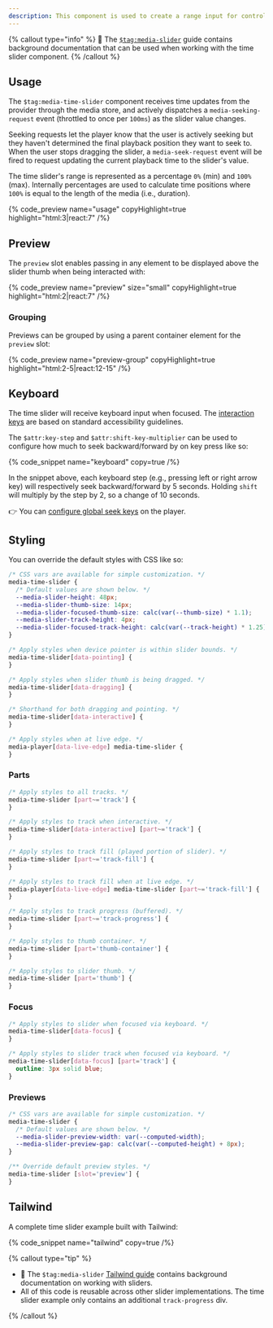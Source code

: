 ```yaml
---
description: This component is used to create a range input for controlling the current time of playback.
---
```


{% callout type="info" %}
📖 The [`$tag:media-slider`](/docs/player/components/sliders/slider) guide contains background
documentation that can be used when working with the time slider component.
{% /callout %}

## Usage

The `$tag:media-time-slider` component receives time updates from the provider through the media store,
and actively dispatches a `media-seeking-request` event (throttled to once per `100ms`) as the
slider value changes.

Seeking requests let the player know that the user is actively seeking but they haven't
determined the final playback position they want to seek to. When the user stops dragging the
slider, a `media-seek-request` event will be fired to request updating the current playback time
to the slider's value.

The time slider's range is represented as a percentage `0%` (min) and `100%` (max). Internally
percentages are used to calculate time positions where `100%` is equal to the length of the
media (i.e., duration).

{% code_preview name="usage" copyHighlight=true highlight="html:3|react:7" /%}

## Preview

The `preview` slot enables passing in any element to be displayed above the slider thumb
when being interacted with:

{% code_preview name="preview" size="small" copyHighlight=true highlight="html:2|react:7" /%}

### Grouping

Previews can be grouped by using a parent container element for the `preview` slot:

{% code_preview name="preview-group" copyHighlight=true highlight="html:2-5|react:12-15" /%}

## Keyboard

The time slider will receive keyboard input when focused. The [interaction keys](https://developer.mozilla.org/en-US/docs/Web/Accessibility/ARIA/Roles/slider_role#keyboard_interactions) are based on
standard accessibility guidelines.

The `$attr:key-step` and `$attr:shift-key-multiplier` can be used to configure how much to seek
backward/forward by on key press like so:

{% code_snippet name="keyboard" copy=true /%}

In the snippet above, each keyboard step (e.g., pressing left or right arrow key) will
respectively seek backward/forward by 5 seconds. Holding `shift` will multiply by the
step by 2, so a change of 10 seconds.

👉 You can [configure global seek keys](/docs/player/core-concepts/keyboard#configuring-shortcuts)
on the player.

## Styling

You can override the default styles with CSS like so:

```css {% copy=true %}
/* CSS vars are available for simple customization. */
media-time-slider {
  /* Default values are shown below. */
  --media-slider-height: 48px;
  --media-slider-thumb-size: 14px;
  --media-slider-focused-thumb-size: calc(var(--thumb-size) * 1.1);
  --media-slider-track-height: 4px;
  --media-slider-focused-track-height: calc(var(--track-height) * 1.25);
}

/* Apply styles when device pointer is within slider bounds. */
media-time-slider[data-pointing] {
}

/* Apply styles when slider thumb is being dragged. */
media-time-slider[data-dragging] {
}

/* Shorthand for both dragging and pointing. */
media-time-slider[data-interactive] {
}

/* Apply styles when at live edge. */
media-player[data-live-edge] media-time-slider {
}
```

### Parts

```css {% copy=true %}
/* Apply styles to all tracks. */
media-time-slider [part~='track'] {
}

/* Apply styles to track when interactive. */
media-time-slider[data-interactive] [part~='track'] {
}

/* Apply styles to track fill (played portion of slider). */
media-time-slider [part~='track-fill'] {
}

/* Apply styles to track fill when at live edge. */
media-player[data-live-edge] media-time-slider [part~='track-fill'] {
}

/* Apply styles to track progress (buffered). */
media-time-slider [part~='track-progress'] {
}

/* Apply styles to thumb container. */
media-time-slider [part='thumb-container'] {
}

/* Apply styles to slider thumb. */
media-time-slider [part='thumb'] {
}
```

### Focus

```css {% copy=true %}
/* Apply styles to slider when focused via keyboard. */
media-time-slider[data-focus] {
}

/* Apply styles to slider track when focused via keyboard. */
media-time-slider[data-focus] [part='track'] {
  outline: 3px solid blue;
}
```

### Previews

```css
/* CSS vars are available for simple customization. */
media-time-slider {
  /* Default values are shown below. */
  --media-slider-preview-width: var(--computed-width);
  --media-slider-preview-gap: calc(var(--computed-height) + 8px);
}

/** Override default preview styles. */
media-time-slider [slot='preview'] {
}
```

## Tailwind

A complete time slider example built with Tailwind:

{% code_snippet name="tailwind" copy=true /%}

{% callout type="tip" %}

- 📖 The `$tag:media-slider` [Tailwind guide](/docs/player/components/sliders/slider#tailwind)
  contains background documentation on working with sliders.
- All of this code is reusable across other slider implementations. The time slider example only
  contains an additional `track-progress` div.

{% /callout %}
